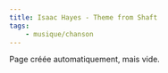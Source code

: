 ```yaml
---
title: Isaac Hayes - Theme from Shaft
tags:
    - musique/chanson
---
```


Page créée automatiquement, mais vide.
